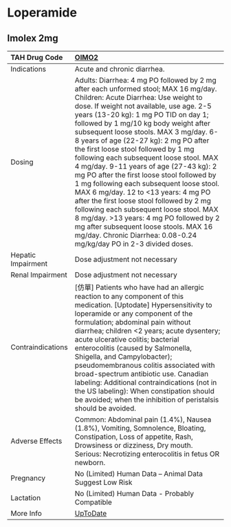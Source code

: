 # Loperamide

## Imolex 2mg

| TAH Drug Code      | [OIMO2](https://www.tahsda.org.tw/drugs/hissearch.php?drug_code=OIMO2)                                                                                                                                                                                                                                                                                                                                                                                                                                                                                                                                                                                                                                                                                                                                                                                      |
|:-------------------|:------------------------------------------------------------------------------------------------------------------------------------------------------------------------------------------------------------------------------------------------------------------------------------------------------------------------------------------------------------------------------------------------------------------------------------------------------------------------------------------------------------------------------------------------------------------------------------------------------------------------------------------------------------------------------------------------------------------------------------------------------------------------------------------------------------------------------------------------------------|
| Indications        | Acute and chronic diarrhea.                                                                                                                                                                                                                                                                                                                                                                                                                                                                                                                                                                                                                                                                                                                                                                                                                                 |
| Dosing             | Adults: Diarrhea: 4 mg PO followed by 2 mg after each unformed stool; MAX 16 mg/day. Children: Acute Diarrhea: Use weight to dose. If weight not available, use age. 2-5 years (13-20 kg): 1 mg PO TID on day 1; followed by 1 mg/10 kg body weight after subsequent loose stools. MAX 3 mg/day. 6-8 years of age (22-27 kg): 2 mg PO after the first loose stool followed by 1 mg following each subsequent loose stool. MAX 4 mg/day. 9-11 years of age (27-43 kg): 2 mg PO after the first loose stool followed by 1 mg following each subsequent loose stool. MAX 6 mg/day. 12 to <13 years: 4 mg PO after the first loose stool followed by 2 mg following each subsequent loose stool. MAX 8 mg/day. >13 years: 4 mg PO followed by 2 mg after subsequent loose stools. MAX 16 mg/day. Chronic Diarrhea: 0.08-0.24 mg/kg/day PO in 2-3 divided doses. |
| Hepatic Impairment | Dose adjustment not necessary                                                                                                                                                                                                                                                                                                                                                                                                                                                                                                                                                                                                                                                                                                                                                                                                                               |
| Renal Impairment   | Dose adjustment not necessary                                                                                                                                                                                                                                                                                                                                                                                                                                                                                                                                                                                                                                                                                                                                                                                                                               |
| Contraindications  | [仿單] Patients who have had an allergic reaction to any component of this medication. [Uptodate] Hypersensitivity to loperamide or any component of the formulation; abdominal pain without diarrhea; children <2 years; acute dysentery; acute ulcerative colitis; bacterial enterocolitis (caused by Salmonella, Shigella, and Campylobacter); pseudomembranous colitis associated with broad-spectrum antibiotic use. Canadian labeling: Additional contraindications (not in the US labeling): When constipation should be avoided; when the inhibition of peristalsis should be avoided.                                                                                                                                                                                                                                                              |
| Adverse Effects    | Common: Abdominal pain (1.4%), Nausea (1.8%), Vomiting, Somnolence, Bloating, Constipation, Loss of appetite, Rash, Drowsiness or dizziness, Dry mouth. Serious: Necrotizing enterocolitis in fetus OR newborn.                                                                                                                                                                                                                                                                                                                                                                                                                                                                                                                                                                                                                                             |
| Pregnancy          | No (Limited) Human Data – Animal Data Suggest Low Risk                                                                                                                                                                                                                                                                                                                                                                                                                                                                                                                                                                                                                                                                                                                                                                                                      |
| Lactation          | No (Limited) Human Data - Probably Compatible                                                                                                                                                                                                                                                                                                                                                                                                                                                                                                                                                                                                                                                                                                                                                                                                               |
| More Info          | [UpToDate](https://www.uptodate.com/contents/loperamide-drug-information)                                                                                                                                                                                                                                                                                                                                                                                                                                                                                                                                                                                                                                                                                                                                                                                   |


